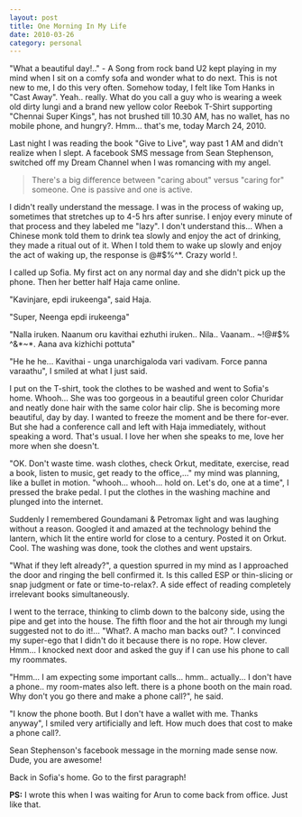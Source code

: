 ```yaml
---
layout: post
title: One Morning In My Life
date: 2010-03-26
category: personal
---
```


"What a beautiful day!.." - A Song from rock band U2 kept playing in my mind when I sit on a comfy sofa and wonder what to do next. This is not new to me, I do this very often. Somehow today, I felt like Tom Hanks in "Cast Away". Yeah.. really. What do you call a guy who is wearing a week old dirty lungi and a brand new yellow color Reebok T-Shirt supporting "Chennai Super Kings", has not brushed till 10.30 AM, has no wallet, has no mobile phone, and hungry?. Hmm... that's me, today March 24, 2010.  

Last night I was reading the book "Give to Live", way past 1 AM and didn't realize when I slept. A facebook SMS message from Sean Stephenson, switched off my Dream Channel when I was romancing with my angel.  

> There's a big difference between "caring about" versus "caring for" someone. One is passive and one is active.  

I didn't really understand the message. I was in the process of waking up, sometimes that stretches up to 4-5 hrs after sunrise. I enjoy every minute of that process and they labeled me "lazy". I don't understand this... When a Chinese monk told them to drink tea slowly and enjoy the act of drinking, they made a ritual out of it. When I told them to wake up slowly and enjoy the act of waking up, the response is @#$%^*. Crazy world !.  

I called up Sofia. My first act on any normal day and she didn't pick up the phone. Then her better half Haja came online.  

"Kavinjare, epdi irukeenga", said Haja.  

"Super, Neenga epdi irukeenga"  

"Nalla iruken. Naanum oru kavithai ezhuthi iruken.. Nila.. Vaanam.. ~!@#$% ^&*~*. Aana ava kizhichi pottuta"  

"He he he... Kavithai - unga unarchigaloda vari vadivam. Force panna varaathu", I smiled at what I just said.  

I put on the T-shirt, took the clothes to be washed and went to Sofia's home. Whooh... She was too gorgeous in a beautiful green color Churidar and neatly done hair with the same color hair clip. She is becoming more beautiful, day by day. I wanted to freeze the moment and be there for-ever. But she had a conference call and left with Haja immediately, without speaking a word. That's usual. I love her when she speaks to me, love her more when she doesn't.  

"OK. Don't waste time. wash clothes, check Orkut, meditate, exercise, read a book, listen to music, get ready to the office,..." my mind was planning, like a bullet in motion. "whooh... whooh... hold on. Let's do, one at a time", I pressed the brake pedal. I put the clothes in the washing machine and plunged into the internet.  

Suddenly I remembered Goundamani & Petromax light and was laughing without a reason. Googled it and amazed at the technology behind the lantern, which lit the entire world for close to a century. Posted it on Orkut. Cool. The washing was done, took the clothes and went upstairs.  

"What if they left already?", a question spurred in my mind as I approached the door and ringing the bell confirmed it. Is this called ESP or thin-slicing or snap judgment or fate or time-to-relax?. A side effect of reading completely irrelevant books simultaneously.  

I went to the terrace, thinking to climb down to the balcony side, using the pipe and get into the house. The fifth floor and the hot air through my lungi suggested not to do it!... "What?. A macho man backs out? ". I convinced my super-ego that I didn't do it because there is no rope. How clever. Hmm... I knocked next door and asked the guy if I can use his phone to call my roommates.  

"Hmm... I am expecting some important calls... hmm.. actually... I don't have a phone.. my room-mates also left. there is a phone booth on the main road. Why don't you go there and make a phone call?", he said.  

"I know the phone booth. But I don't have a wallet with me. Thanks anyway", I smiled very artificially and left. How much does that cost to make a phone call?.  

Sean Stephenson's facebook message in the morning made sense now. Dude, you are awesome!  

Back in Sofia's home. Go to the first paragraph!  

**PS:** I wrote this when I was waiting for Arun to come back from office. Just like that.   
